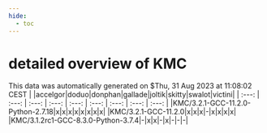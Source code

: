 ```yaml
---
hide:
  - toc
---
```


detailed overview of KMC
========================


This data was automatically generated on $Thu, 31 Aug 2023 at 11:08:02 CEST
| |accelgor|doduo|donphan|gallade|joltik|skitty|swalot|victini|
| :---: | :---: | :---: | :---: | :---: | :---: | :---: | :---: | :---: |
|KMC/3.2.1-GCC-11.2.0-Python-2.7.18|x|x|x|x|x|x|x|x|
|KMC/3.2.1-GCC-11.2.0|x|x|x|-|x|x|x|x|
|KMC/3.1.2rc1-GCC-8.3.0-Python-3.7.4|-|x|x|-|x|-|-|-|

